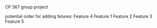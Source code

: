 CP 367 group project

potential order for adding fetures:
Feature 4
Feature 1
Feature 2
Feature 3
Feature 5
